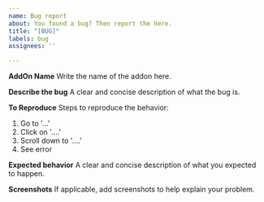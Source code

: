 ```yaml
---
name: Bug report
about: You found a bug? Then report the here.
title: "[BUG]"
labels: bug
assignees: ''

---
```


**AddOn Name**
Write the name of the addon here.

**Describe the bug**
A clear and concise description of what the bug is.

**To Reproduce**
Steps to reproduce the behavior:
1. Go to '...'
2. Click on '....'
3. Scroll down to '....'
4. See error

**Expected behavior**
A clear and concise description of what you expected to happen.

**Screenshots**
If applicable, add screenshots to help explain your problem.
